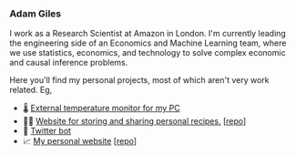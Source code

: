 ### Adam Giles

I work as a Research Scientist at Amazon in London. I'm currently leading the engineering side of an Economics and Machine Learning team, where we use statistics, economics, and technology to solve complex economic and causal inference problems.

Here you'll find my personal projects, most of which aren't very work related. Eg,

* 🌡️ [External temperature monitor for my PC](https://github.com/giqles/check-your-temps/)
* 🧑‍🍳 [Website for storing and sharing personal recipes.](https://adamgil.es/recipes) \[[repo](https://github.com/giqles/recipes/)\]
* 🤖 [Twitter bot](https://github.com/giqles/recontweeter/)
* 📈 [My personal website](https://adamgil.es/) \[[repo](https://github.com/giqles/giqles.github.io/)\]
